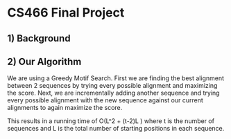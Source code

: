 # CS466 Final Project

## 1) Background

## 2) Our Algorithm
We are using a Greedy Motif Search. First we are finding the best alignment between 2 sequences by trying every possible alignment and maximizing the score. Next, we are incrementally adding another sequence and trying every possible alignment with the new sequence against our current alignments to again maximize the score. 

This results in a running time of O(L^2 + (t-2)L ) where t is the number of sequences and L is the total number of starting positions in each sequence.
